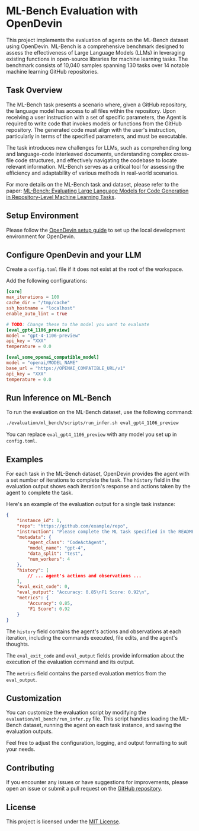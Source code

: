 # ML-Bench Evaluation with OpenDevin

This project implements the evaluation of agents on the ML-Bench dataset using OpenDevin. ML-Bench is a comprehensive benchmark designed to assess the effectiveness of Large Language Models (LLMs) in leveraging existing functions in open-source libraries for machine learning tasks. The benchmark consists of 10,040 samples spanning 130 tasks over 14 notable machine learning GitHub repositories.

## Task Overview

The ML-Bench task presents a scenario where, given a GitHub repository, the language model has access to all files within the repository. Upon receiving a user instruction with a set of specific parameters, the Agent is required to write code that invokes models or functions from the GitHub repository. The generated code must align with the user's instruction, particularly in terms of the specified parameters, and must be executable.

The task introduces new challenges for LLMs, such as comprehending long and language-code interleaved documents, understanding complex cross-file code structures, and effectively navigating the codebase to locate relevant information. ML-Bench serves as a critical tool for assessing the efficiency and adaptability of various methods in real-world scenarios.

For more details on the ML-Bench task and dataset, please refer to the paper: [ML-Bench: Evaluating Large Language Models for Code Generation in Repository-Level Machine Learning Tasks](https://arxiv.org/abs/2311.09835).

## Setup Environment

Please follow the [OpenDevin setup guide](https://github.com/OpenDevin/OpenDevin/blob/main/docs/setup.md) to set up the local development environment for OpenDevin.

## Configure OpenDevin and your LLM

Create a `config.toml` file if it does not exist at the root of the workspace.

Add the following configurations:

```toml
[core]
max_iterations = 100
cache_dir = "/tmp/cache"
ssh_hostname = "localhost"
enable_auto_lint = true

# TODO: Change these to the model you want to evaluate
[eval_gpt4_1106_preview]
model = "gpt-4-1106-preview"
api_key = "XXX"
temperature = 0.0

[eval_some_openai_compatible_model]
model = "openai/MODEL_NAME"
base_url = "https://OPENAI_COMPATIBLE_URL/v1"
api_key = "XXX"
temperature = 0.0
```

## Run Inference on ML-Bench

To run the evaluation on the ML-Bench dataset, use the following command:

```bash
./evaluation/ml_bench/scripts/run_infer.sh eval_gpt4_1106_preview
```

You can replace `eval_gpt4_1106_preview` with any model you set up in `config.toml`.

## Examples

For each task in the ML-Bench dataset, OpenDevin provides the agent with a set number of iterations to complete the task. The `history` field in the evaluation output shows each iteration's response and actions taken by the agent to complete the task.

Here's an example of the evaluation output for a single task instance:

```json
{
    "instance_id": 1,
    "repo": "https://github.com/example/repo",
    "instruction": "Please complete the ML task specified in the README: https://github.com/example/repo/README.md\nThe task is: Implement a GNN model using DGL\n\nI am eager to utilize the Citeseer dataset as the training data to empower the ARMA Model with the learning rate set to a commendably small value of 0.Additionally, I'd like to incorporate 5 stacks into this model. Your assistance in formulating the necessary code to accomplish this task would be of tremendous help.\n\nReference:\nThe following commands learn a neural network and predict on the test set. Train an ARMA model which follows the original hyperparameters on different datasets.\n\n# Cora:\npython citation.py --gpu 0\n\n# Citeseer:\npython citation.py --gpu 0 --dataset Citeseer --num-stacks 3\n\n# Pubmed:\npython citation.py --gpu 0 --dataset Pubmed --dropout 0.25 --num-stacks 1\n\nYou should only modify files under the specified path in the repo.\nFollow the task arguments when running the training script:\n{\n  \"dataset\": \"Citeseer\",\n  \"lr\": \"0\",\n  \"num-stacks\": \"5\"\n}\n\nYou should terminate the subprocess after running the task (e.g., call subprocess.Popen(args).wait()).\nWhen you think you have completed the task, please run the following command: <execute_bash> exit </execute_bash>.\n",
    "metadata": {
        "agent_class": "CodeActAgent",
        "model_name": "gpt-4",
        "data_split": "test",
        "num_workers": 4
    },
    "history": [
        // ... agent's actions and observations ...
    ],
    "eval_exit_code": 0,
    "eval_output": "Accuracy: 0.85\nF1 Score: 0.92\n",
    "metrics": {
        "Accuracy": 0.85,
        "F1 Score": 0.92
    }
}
```

The `history` field contains the agent's actions and observations at each iteration, including the commands executed, file edits, and the agent's thoughts.

The `eval_exit_code` and `eval_output` fields provide information about the execution of the evaluation command and its output.

The `metrics` field contains the parsed evaluation metrics from the `eval_output`.

## Customization

You can customize the evaluation script by modifying the `evaluation/ml_bench/run_infer.py` file. This script handles loading the ML-Bench dataset, running the agent on each task instance, and saving the evaluation outputs.

Feel free to adjust the configuration, logging, and output formatting to suit your needs.

## Contributing

If you encounter any issues or have suggestions for improvements, please open an issue or submit a pull request on the [GitHub repository](https://github.com/gersteinlab/ML-bench).

## License

This project is licensed under the [MIT License](LICENSE).
